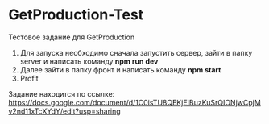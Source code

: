 # GetProduction-Test
Тестовое задание для GetProduction

1. Для запуска необходимо сначала запустить сервер, зайти в папку server и написать команду **npm run dev**
2. Далее зайти в папку фронт и написать команду **npm start**
3. Profit

Задание находится по ссылке: https://docs.google.com/document/d/1C0isTU8QEKjEIBuzKuSrQIONjwCpjMv2nd11xTcXYdY/edit?usp=sharing
